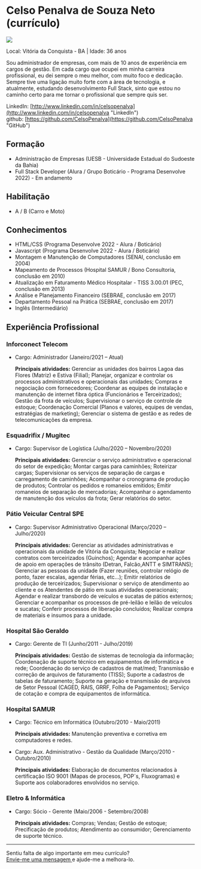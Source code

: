 # Celso Penalva de Souza Neto (currículo)

<img src="https://pt.gravatar.com/userimage/188703602/b3625609e78245ff70e4d5e9cdedd970.jpg?size=100" />

Local: Vitória da Conquista - BA | Idade: 36 anos

Sou administrador de empresas, com mais de 10 anos de experiência em cargos de gestão. Em cada cargo que ocupei em minha 
carreira profissional, eu dei sempre o meu melhor, com muito foco e dedicação. Sempre tive uma ligação muito forte com a 
àrea de tecnologia, e atualmente, estudando desenvolvimento Full Stack, sinto que estou no caminho certo para me tornar o 
profissional que sempre quis ser.

LinkedIn: [http://www.linkedin.com/in/celsopenalva](http://www.linkedin.com/in/celsopenalva "LinkedIn")   
github: [https://github.com/CelsoPenalva](https://github.com/CelsoPenalva "GitHub")

## Formação

* Administração de Empresas (UESB - Universidade Estadual do Sudoeste da Bahia)
* Full Stack Developer (Alura / Grupo Boticário - Programa Desenvolve 2022) - Em andamento

## Habilitação

* A / B (Carro e Moto)
 
## Conhecimentos

* HTML/CSS (Programa Desenvolve 2022 - Alura / Boticário)
* Javascript (Programa Desenvolve 2022 - Alura / Boticário)
* Montagem e Manutenção de Computadores (SENAI, conclusão em 2004)
* Mapeamento de Processos (Hospital SAMUR / Bono Consultoria, conclusão em 2010)
* Atualização em Faturamento Médico Hospitalar - TISS 3.00.01 (PEC, conclusão em 2013)
* Análise e Planejamento Financeiro (SEBRAE, conclusão em 2017)
* Departamento Pessoal na Prática (SEBRAE, conclusão em 2017)
* Inglês (Intermediário)

## Experiência Profissional

###   Inforconect Telecom
* Cargo: Administrador (Janeiro/2021 – Atual) 
 
   **Principais atividades:**
   Gerenciar as unidades dos bairros Lagoa das Flores (Matriz) e Estiva (Filial); Planejar, organizar e controlar os processos
   administrativos e operacionais das unidades; Compras e negociação com fornecedores; Coordenar as equipes de instalação e 
   manutenção de internet fibra óptica (Funcionários e Terceirizados); Gestão da frota de veículos; Supervisionar o serviço de
   controle de estoque; Coordenação Comercial (Planos e valores, equipes de vendas, estratégias de marketing); Gerenciar o sistema
   de gestão e as redes de telecomunicações da empresa.


###   Esquadrifix / Mugitec
* Cargo: Supervisor de Logística (Julho/2020 – Novembro/2020)

   **Principais atividades:**
   Gerenciar o serviço administrativo e operacional do setor de expedição; Montar cargas para caminhões; Roteirizar cargas;
   Supervisionar os serviços de separação de cargas e carregamento de caminhões; Acompanhar o cronograma de produção de produtos;
   Controlar os pedidos e romaneios emitidos; Emitir romaneios de separação de mercadorias; Acompanhar o agendamento de manutenção
   dos veículos da frota; Gerar relatórios do setor.


###   Pátio Veicular Central SPE
* Cargo: Supervisor Administrativo Operacional (Março/2020 – Julho/2020)

   **Principais atividades:**
   Gerenciar as atividades administrativas e operacionais da unidade de Vitória da Conquista; Negociar e realizar contratos com
   terceirizados (Guinchos); Agendar e acompanhar ações de apoio em operações de trânsito (Detran, Falcão,ANTT e SIMTRANS); Gerenciar
   as pessoas da unidade (Fazer reuniões, controlar relógio de ponto, fazer escalas, agendar férias, etc...); Emitir relatórios de
   produção de terceirizados; Supervisionar o serviço de atendimento ao cliente e os Atendentes de pátio em suas atividades operacionais;
   Agendar e realizar transbordo de veículos e sucatas de pátios externos; Gerenciar e acompanhar os processos de pré-leilão e leilão de
   veículos e sucatas; Conferir processos de liberação concluídos; Realizar compra de materiais e insumos para a unidade.


###   Hospital São Geraldo
* Cargo: Gerente de TI (Junho/2011 - Julho/2019)

   **Principais atividades:**
   Gestão de sistemas de tecnologia da informação; Coordenação de suporte técnico em equipamentos de informática e rede; Coordenação do 
   serviço de cadastros de mat/med; Transmissão e correção de arquivos de faturamento (TISS); Suporte a cadastros de tabelas de faturamento;
   Suporte na geração e transmissão de arquivos de Setor Pessoal (CAGED, RAIS, GRRF, Folha de Pagamentos); Serviço de cotação e compra de
   equipamentos de informática.


###   Hospital SAMUR
* Cargo: Técnico em Informática (Outubro/2010 - Maio/2011)

   **Principais atividades:**
   Manutenção preventiva e corretiva em computadores e redes.
   
   
* Cargo: Aux. Administrativo - Gestão da Qualidade (Março/2010 - Outubro/2010)

   **Principais atividades:**
   Elaboração de documentos relacionados à certificação ISO 9001 (Mapas de procesos, POP´s, Fluxogramas) e Suporte aos colaboradores envolvidos
   no serviço.


###   Eletro & Informática
* Cargo: Sócio - Gerente (Maio/2006 - Setembro/2008)

   **Principais atividades:**
   Compras; Vendas; Gestão de estoque; Precificação de produtos; Atendimento ao consumidor; Gerenciamento de suporte técnico.



--- 


  
Sentiu falta de algo importante em meu currículo?  
[Envie-me uma mensagem ](https://github.com/inbox/new/CelsoPenalva "Envie-me uma mensagem ") e ajude-me a melhora-lo.
